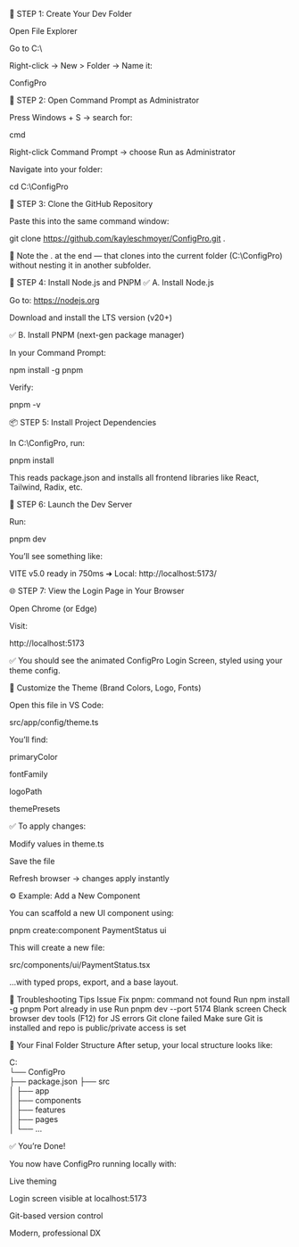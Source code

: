 🏁 STEP 1: Create Your Dev Folder

Open File Explorer

Go to C:\

Right-click → New > Folder → Name it:

ConfigPro

🧭 STEP 2: Open Command Prompt as Administrator

Press Windows + S → search for:

cmd


Right-click Command Prompt → choose Run as Administrator

Navigate into your folder:

cd C:\ConfigPro

🔽 STEP 3: Clone the GitHub Repository

Paste this into the same command window:

git clone https://github.com/kayleschmoyer/ConfigPro.git .


📌 Note the . at the end — that clones into the current folder (C:\ConfigPro) without nesting it in another subfolder.

🧰 STEP 4: Install Node.js and PNPM
✅ A. Install Node.js

Go to: https://nodejs.org

Download and install the LTS version (v20+)

✅ B. Install PNPM (next-gen package manager)

In your Command Prompt:

npm install -g pnpm


Verify:

pnpm -v

📦 STEP 5: Install Project Dependencies

In C:\ConfigPro, run:

pnpm install


This reads package.json and installs all frontend libraries like React, Tailwind, Radix, etc.

🚀 STEP 6: Launch the Dev Server

Run:

pnpm dev


You’ll see something like:

VITE v5.0  ready in 750ms
➜  Local: http://localhost:5173/

🌐 STEP 7: View the Login Page in Your Browser

Open Chrome (or Edge)

Visit:

http://localhost:5173


✅ You should see the animated ConfigPro Login Screen, styled using your theme config.

🎨 Customize the Theme (Brand Colors, Logo, Fonts)

Open this file in VS Code:

src/app/config/theme.ts


You’ll find:

primaryColor

fontFamily

logoPath

themePresets

✅ To apply changes:

Modify values in theme.ts

Save the file

Refresh browser → changes apply instantly

⚙️ Example: Add a New Component

You can scaffold a new UI component using:

pnpm create:component PaymentStatus ui


This will create a new file:

src/components/ui/PaymentStatus.tsx


…with typed props, export, and a base layout.

🧪 Troubleshooting Tips
Issue	Fix
pnpm: command not found	Run npm install -g pnpm
Port already in use	Run pnpm dev --port 5174
Blank screen	Check browser dev tools (F12) for JS errors
Git clone failed	Make sure Git is installed and repo is public/private access is set

📂 Your Final Folder Structure
After setup, your local structure looks like:

C:\
└── ConfigPro\
    ├── package.json
    ├── src\
    │   ├── app\
    │   ├── components\
    │   ├── features\
    │   ├── pages\
    │   └── ...

✅ You’re Done!

You now have ConfigPro running locally with:

Live theming

Login screen visible at localhost:5173

Git-based version control

Modern, professional DX
